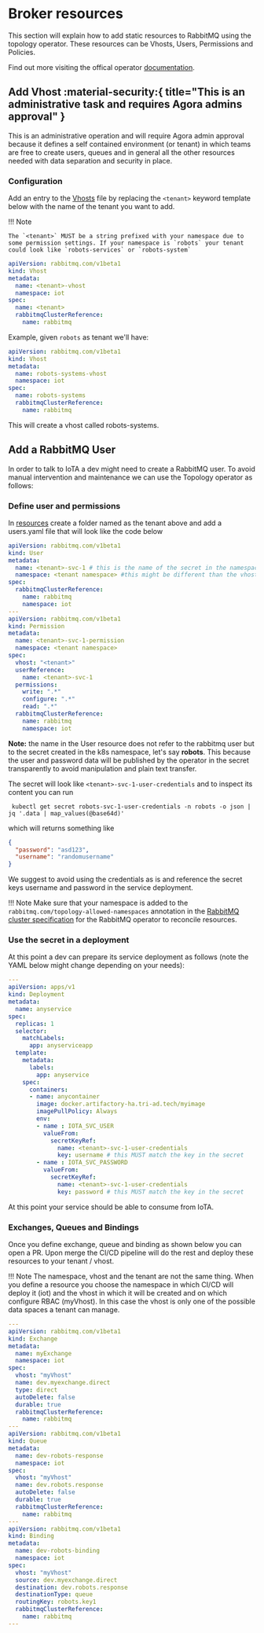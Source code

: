 # Broker resources 

This section will explain how to add static resources to RabbitMQ using the topology operator.
These resources can be Vhosts, Users, Permissions and Policies. 

Find out more visiting the offical operator [documentation](https://www.rabbitmq.com/kubernetes/operator/using-topology-operator.html).


## Add Vhost :material-security:{ title="This is an administrative task and requires Agora admins approval" }

This is an administrative operation and will require Agora admin approval because it defines a self contained environment (or tenant) in which teams are free to create users, queues and in general all the other resources needed with data separation and security in place.

### Configuration

Add an entry to the [Vhosts](../../../../../infrastructure/k8s/dev/iot/rabbitmq-vhosts.yaml) file by replacing the `<tenant>` keyword template below with the name of the tenant you want to add. 

!!! Note

    The `<tenant>` MUST be a string prefixed with your namespace due to some permission settings. If your namespace is `robots` your tenant could look like `robots-services` or `robots-system`

```yaml
apiVersion: rabbitmq.com/v1beta1
kind: Vhost
metadata:
  name: <tenant>-vhost
  namespace: iot
spec:
  name: <tenant>
  rabbitmqClusterReference:
    name: rabbitmq

```

Example, given `robots` as tenant we'll have:

```yaml
apiVersion: rabbitmq.com/v1beta1
kind: Vhost
metadata:
  name: robots-systems-vhost
  namespace: iot
spec:
  name: robots-systems
  rabbitmqClusterReference:
    name: rabbitmq

```
This will create a vhost called robots-systems.

## Add a RabbitMQ User

In order to talk to IoTA a dev might need to create a RabbitMQ user. To avoid manual intervention and maintenance we can use the Topology operator as follows:

### Define user and permissions

In [resources](../../../../../infrastructure/k8s/dev/iot/resources/) create a folder named as the tenant above and add a users.yaml file that will look like the code below

```YAML
apiVersion: rabbitmq.com/v1beta1
kind: User
metadata:
  name: <tenant>-svc-1 # this is the name of the secret in the namespace
  namespace: <tenant namespace> #this might be different than the vhost if a team has multiple iot tenants but only 1 namespace
spec:
  rabbitmqClusterReference:
    name: rabbitmq
    namespace: iot
---
apiVersion: rabbitmq.com/v1beta1
kind: Permission
metadata:
  name: <tenant>-svc-1-permission
  namespace: <tenant namespace>
spec:
  vhost: "<tenant>"
  userReference: 
    name: <tenant>-svc-1
  permissions:
    write: ".*"
    configure: ".*"
    read: ".*"
  rabbitmqClusterReference:
    name: rabbitmq
    namespace: iot
```

**Note:** the name in the User resource does not refer to the rabbitmq user but to the secret created in the k8s namespace, let's say **robots**. This because the user and password data will be published by the operator in the secret transparently to avoid manipulation and plain text transfer. 

The secret will look like `<tenant>-svc-1-user-credentials` and to inspect its content you can run 

```shell
 kubectl get secret robots-svc-1-user-credentials -n robots -o json | jq '.data | map_values(@base64d)'
```
which will returns something like

```json
{
  "password": "asd123",
  "username": "randomusername"
}
```

We suggest to avoid using the credentials as is and reference the secret keys username and password in the service deployment.

!!! Note
  Make sure that your namespace is added to the `rabbitmq.com/topology-allowed-namespaces` annotation in the [RabbitMQ cluster specification](https://github.com/wp-wcm/city/blob/main/infrastructure/k8s/dev/iot/patches/rabbit-annotations.patch.yaml) for the RabbitMQ operator to reconcile resources.


### Use the secret in a deployment
At this point a dev can prepare its service deployment as follows (note the YAML below might change depending on your needs):

```YAML
---
apiVersion: apps/v1
kind: Deployment
metadata:
  name: anyservice
spec:
  replicas: 1
  selector:
    matchLabels:
      app: anyserviceapp
  template:
    metadata:
      labels:
        app: anyservice
    spec:
      containers:
      - name: anycontainer
        image: docker.artifactory-ha.tri-ad.tech/myimage
        imagePullPolicy: Always
        env:
        - name : IOTA_SVC_USER
          valueFrom:
            secretKeyRef:
              name: <tenant>-svc-1-user-credentials
              key: username # this MUST match the key in the secret
        - name : IOTA_SVC_PASSWORD
          valueFrom:
            secretKeyRef:
              name: <tenant>-svc-1-user-credentials
              key: password # this MUST match the key in the secret
```

At this point your service should be able to consume from IoTA.


### Exchanges, Queues and Bindings

Once you define exchange, queue and binding as shown below you can open a PR. Upon merge the CI/CD pipeline will do the rest and deploy these resources to your tenant / vhost.

!!! Note
    The namespace, vhost and the tenant are not the same thing. When you define a resource you choose the namespace in which CI/CD will deploy it (iot) and the vhost in which it will be created and on which configure RBAC (myVhost). In this case the vhost is only one of the possible data spaces a tenant can manage.

```YAML
---
apiVersion: rabbitmq.com/v1beta1
kind: Exchange
metadata:
  name: myExchange
  namespace: iot
spec:
  vhost: "myVhost"
  name: dev.myexchange.direct
  type: direct
  autoDelete: false
  durable: true
  rabbitmqClusterReference:
    name: rabbitmq
---
apiVersion: rabbitmq.com/v1beta1
kind: Queue
metadata:
  name: dev-robots-response
  namespace: iot
spec:
  vhost: "myVhost"
  name: dev.robots.response
  autoDelete: false
  durable: true
  rabbitmqClusterReference:
    name: rabbitmq
---
apiVersion: rabbitmq.com/v1beta1
kind: Binding
metadata:
  name: dev-robots-binding
  namespace: iot
spec:
  vhost: "myVhost"
  source: dev.myexchange.direct
  destination: dev.robots.response
  destinationType: queue
  routingKey: robots.key1
  rabbitmqClusterReference:
    name: rabbitmq
---
```
